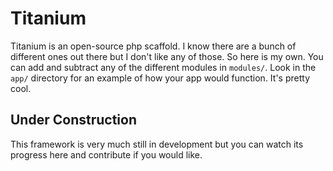 Titanium
========

Titanium is an open-source php scaffold. I know there are a bunch of different ones out there but I don't like any of those. So here is my own. You can add and subtract any of the different modules in `modules/`. Look in the `app/` directory for an example of how your app would function. It's pretty cool.

## Under Construction
This framework is very much still in development but you can watch its progress here and contribute if you would like.
